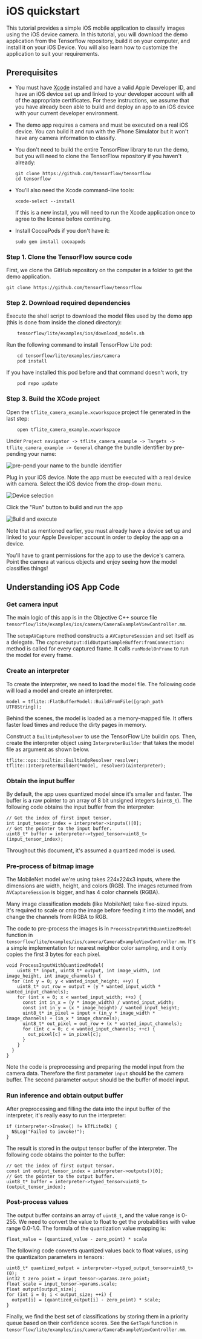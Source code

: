 # iOS quickstart

This tutorial provides a simple iOS mobile application to classify images using
the iOS device camera. In this tutorial, you will download the demo application
from the Tensorflow repository, build it on your computer, and install it on
your iOS Device. You will also learn how to customize the application to suit
your requirements.

## Prerequisites

*   You must have [Xcode](https://developer.apple.com/xcode/) installed and have
    a valid Apple Developer ID, and have an iOS device set up and linked to your
    developer account with all of the appropriate certificates. For these
    instructions, we assume that you have already been able to build and deploy
    an app to an iOS device with your current developer environment.

*   The demo app requires a camera and must be executed on a real iOS device.
    You can build it and run with the iPhone Simulator but it won't have any
    camera information to classify.

*   You don't need to build the entire TensorFlow library to run the demo, but
    you will need to clone the TensorFlow repository if you haven't already:

        git clone https://github.com/tensorflow/tensorflow
        cd tensorflow

*   You'll also need the Xcode command-line tools:

        xcode-select --install

    If this is a new install, you will need to run the Xcode application once to
    agree to the license before continuing.

*   Install CocoaPods if you don't have it:

        sudo gem install cocoapods

### Step 1. Clone the TensorFlow source code

First, we clone the GitHub repository on the computer in a folder to get the
demo application.

```
git clone https://github.com/tensorflow/tensorflow
```

### Step 2. Download required dependencies

Execute the shell script to download the model files used by the demo app (this
is done from inside the cloned directory):

```
    tensorflow/lite/examples/ios/download_models.sh
```

Run the following command to install TensorFlow Lite pod:

```
    cd tensorflow/lite/examples/ios/camera
    pod install
```

If you have installed this pod before and that command doesn't work, try

```
    pod repo update
```

### Step 3. Build the XCode project

Open the `tflite_camera_example.xcworkspace` project file generated in the last
step:

```
    open tflite_camera_example.xcworkspace
```

Under `Project navigator -> tflite_camera_example -> Targets ->
tflite_camera_example -> General` change the bundle identifier by pre-pending
your name:

![pre-pend your name to the bundle identifier](../images/ios/bundle_identifier.png)

Plug in your iOS device. Note the app must be executed with a real device with
camera. Select the iOS device from the drop-down menu.

![Device selection](../images/ios/device_selection.png)

Click the "Run" button to build and run the app

![Build and execute](../images/ios/build_and_execute.png)

Note that as mentioned earlier, you must already have a device set up and linked
to your Apple Developer account in order to deploy the app on a device.

You'll have to grant permissions for the app to use the device's camera. Point
the camera at various objects and enjoy seeing how the model classifies things!

## Understanding iOS App Code

### Get camera input

The main logic of this app is in the Objective C++ source file
`tensorflow/lite/examples/ios/camera/CameraExampleViewController.mm`.

The `setupAVCapture` method constructs a `AVCaptureSession` and set itself as a
delegate. The `captureOutput:didOutputSampleBuffer:fromConnection:` method is
called for every captured frame. It calls `runModelOnFrame` to run the model for
every frame.

### Create an interpreter

To create the interpreter, we need to load the model file. The following code
will load a model and create an interpreter.

```
model = tflite::FlatBufferModel::BuildFromFile([graph_path UTF8String]);
```

Behind the scenes, the model is loaded as a memory-mapped file. It offers faster
load times and reduce the dirty pages in memory.

Construct a `BuiltinOpResolver` to use the TensorFlow Lite buildin ops. Then,
create the interpreter object using `InterpreterBuilder` that takes the model
file as argument as shown below.

```
tflite::ops::builtin::BuiltinOpResolver resolver;
tflite::InterpreterBuilder(*model, resolver)(&interpreter);
```

### Obtain the input buffer

By default, the app uses quantized model since it's smaller and faster. The
buffer is a raw pointer to an array of 8 bit unsigned integers (`uint8_t`). The
following code obtains the input buffer from the interpreter:

```
// Get the index of first input tensor.
int input_tensor_index = interpreter->inputs()[0];
// Get the pointer to the input buffer.
uint8_t* buffer = interpreter->typed_tensor<uint8_t>(input_tensor_index);
```

Throughout this document, it's assumed a quantized model is used.

### Pre-process of bitmap image

The MobileNet model we're using takes 224x224x3 inputs, where the dimensions are
width, height, and colors (RGB). The images returned from `AVCaptureSession` is
bigger, and has 4 color channels (RGBA).

Many image classification models (like MobileNet) take fixe-sized inputs. It's
required to scale or crop the image before feeding it into the model, and change
the channels from RGBA to RGB.

The code to pre-process the images is in `ProcessInputWithQuantizedModel`
function in
`tensorflow/lite/examples/ios/camera/CameraExampleViewController.mm`. It's a
simple implementation for nearest neighbor color sampling, and it only copies
the first 3 bytes for each pixel.

```
void ProcessInputWithQuantizedModel(
    uint8_t* input, uint8_t* output, int image_width, int image_height, int image_channels) {
  for (int y = 0; y < wanted_input_height; ++y) {
    uint8_t* out_row = output + (y * wanted_input_width * wanted_input_channels);
    for (int x = 0; x < wanted_input_width; ++x) {
      const int in_x = (y * image_width) / wanted_input_width;
      const int in_y = (x * image_height) / wanted_input_height;
      uint8_t* in_pixel = input + (in_y * image_width * image_channels) + (in_x * image_channels);
      uint8_t* out_pixel = out_row + (x * wanted_input_channels);
      for (int c = 0; c < wanted_input_channels; ++c) {
        out_pixel[c] = in_pixel[c];
      }
    }
  }
}
```

Note the code is preprocessing and preparing the model input from the camera
data. Therefore the first parameter `input` should be the camera buffer. The
second parameter `output` should be the buffer of model input.

### Run inference and obtain output buffer

After preprocessing and filling the data into the input buffer of the
interpreter, it's really easy to run the interpreter:

```
if (interpreter->Invoke() != kTfLiteOk) {
  NSLog("Failed to invoke!");
}
```

The result is stored in the output tensor buffer of the interpreter. The
following code obtains the pointer to the buffer:

```
// Get the index of first output tensor.
const int output_tensor_index = interpreter->outputs()[0];
// Get the pointer to the output buffer.
uint8_t* buffer = interpreter->typed_tensor<uint8_t>(output_tensor_index);
```

### Post-process values

The output buffer contains an array of `uint8_t`, and the value range is 0-255.
We need to convert the value to float to get the probabilities with value range
0.0-1.0. The formula of the quantization value mapping is:

    float_value = (quantized_value - zero_point) * scale

The following code converts quantized values back to float values, using the
quantizaiton parameters in tensors:

```
uint8_t* quantized_output = interpreter->typed_output_tensor<uint8_t>(0);
int32_t zero_point = input_tensor->params.zero_point;
float scale = input_tensor->params.scale;
float output[output_size];
for (int i = 0; i < output_size; ++i) {
  output[i] = (quantized_output[i] - zero_point) * scale;
}
```

Finally, we find the best set of classifications by storing them in a priority
queue based on their confidence scores. See the `GetTopN` function in
`tensorflow/lite/examples/ios/camera/CameraExampleViewController.mm`.
